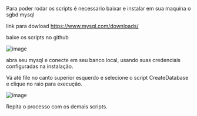 Para poder rodar os scripts é necessario baixar e instalar em sua maquina o sgbd mysql 

link para dowload
https://www.mysql.com/downloads/

baixe os scripts no github

![image](https://user-images.githubusercontent.com/87780451/213255069-bebef564-ddde-470e-87a8-b2dcdb2b22c4.png)

abra seu mysql e conecte em seu banco local, usando suas credenciais configuradas na instalação.

Vá até file no canto superior esquerdo e selecione o script CreateDatabase e clique no raio para execução.

![image](https://user-images.githubusercontent.com/87780451/213255197-3d8e2bf9-f9e4-4bb0-a463-39f7b3390d5b.png)

Repita o processo com os demais scripts.
